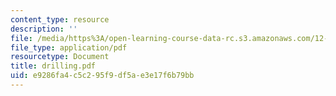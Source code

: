 ```yaml
---
content_type: resource
description: ''
file: /media/https%3A/open-learning-course-data-rc.s3.amazonaws.com/12-000-solving-complex-problems-fall-2003/e9286fa4c5c295f9df5ae3e17f6b79bb_drilling.pdf
file_type: application/pdf
resourcetype: Document
title: drilling.pdf
uid: e9286fa4-c5c2-95f9-df5a-e3e17f6b79bb
---
```

